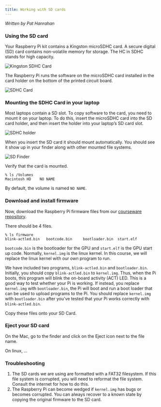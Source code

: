 ```yaml
---
title: Working with SD cards
---
```


*Written by Pat Hanrahan*

### Using the SD card

Your Raspberry Pi kit contains a Kingston microSDHC card. A secure digital (SD) card
contains non-volatile memory for storage. The HC in SDHC stands for high
capacity.

![Kingston SDHC Card](../images/kingston.sdhc.jpg)

The Raspberry Pi runs the software on the microSDHC card installed in the card
holder on the bottom of the printed circuit board.

![SDHC Card](../images/pi.sd.jpg)

### Mounting the SDHC Card in your laptop

Most laptops contain a SD slot. To copy software to the card, you need to mount it on your laptop. To do this, insert the microSDHC card into the SD card holder, and then insert the holder into your laptop’s SD card slot.

![SDHC holder](../images/mac.sd.jpg)

When you insert the SD card it should mount automatically. You should see it
show up in your finder along with other mounted file systems.

![SD Finder](../images/mac.finder.jpg)

Verify that the card is mounted.

    % ls /Volumes
    Macintosh HD    NO NAME

By default, the volume is named `NO NAME`.


### Download and install firmware

Now, download the Raspberry Pi firmware files from our [courseware
repository](https://github.com/cs107e/cs107e.github.io/tree/master/firmware).

There should be 4 files.

    % ls firmware
    blink-actled.bin   bootcode.bin     bootloader.bin  start.elf     

`bootcode.bin` is the bootloader for the GPU and `start.elf` is the GPU start up code. Normally, `kernel.img` is
the linux kernel. In this course, we will replace the linux kernel with our
own program to run.

We have included two programs, `blink-actled.bin` and
`bootloader.bin`.  Initially, you should copy `blink-actled.bin`
to `kernel.img`. Thus, when the Pi boots, this program will
blink the on-board activity (ACT) LED. This is a
good way to test whether your Pi is working. If instead, you replace
`kernel.img` with `bootloader.bin`, the Pi will boot and run a boot
loader that can be used to upload programs to the Pi. You should
replace `kernel.img` with `bootloader.bin` after you've tested that
your Pi works correctly with `blink-actled.bin`.

Copy these files onto your SD Card.

### Eject your SD card

On the Mac, go to the finder and click on the Eject icon next to the file name.

On linux, ...

### Troubleshooting

1.  The SD cards we are using are formatted with a FAT32 filesystem. If this
    file system is corrupted, you will need to reformat the file system.
    Consult the internet for how to do this.
2.  The Raspberry Pi can become wedged if `kernel.img` has bugs or
    becomes corrupted. You can always recover to a known state by copying the
    original firmware to the SD card.

